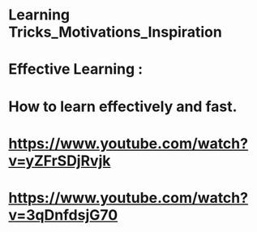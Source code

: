 # Learning Tricks_Motivations_Inspiration
# Effective Learning :
# How to learn effectively and fast. 
# https://www.youtube.com/watch?v=yZFrSDjRvjk
# https://www.youtube.com/watch?v=3qDnfdsjG70

